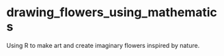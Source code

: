 # drawing_flowers_using_mathematics
Using R to make art and create imaginary flowers inspired by nature.
